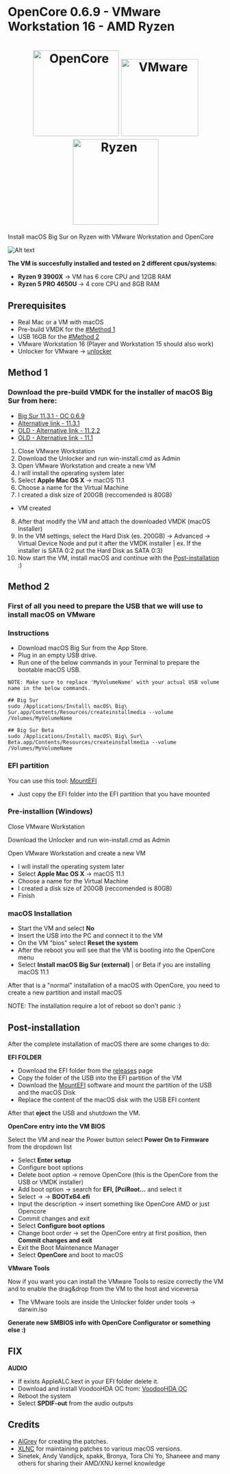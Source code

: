 # OpenCore 0.6.9 - VMware Workstation 16 - AMD Ryzen
<h1 align="center">
	<img
    	width="200"
        alt="OpenCore"
        src="https://res.cloudinary.com/kasumovic-ch/image/upload/v1615567350/oc_oufa6o.png">
	<img
		width="180"
		alt="VMware"
		src="https://res.cloudinary.com/kasumovic-ch/image/upload/v1615566933/vmware_lvynw7.png">
	<img
		width="200"
		alt="Ryzen"
		src="https://res.cloudinary.com/kasumovic-ch/image/upload/v1615567265/ryzen_ring_by_hero7x7_db9h978-fullview_wfbkap.png">     
</h1>

Install macOS Big Sur on Ryzen with VMware Workstation and OpenCore

![Alt text](https://res.cloudinary.com/kasumovic-ch/image/upload/v1615567030/macos_mnmka0.jpg "VMware screenshot")

**The VM is succesfully installed and tested on 2 different cpus/systems:**
* **Ryzen 9 3900X** -> VM has 6 core CPU and 12GB RAM
* **Ryzen 5 PRO 4650U** -> 4 core CPU and 8GB RAM

## Prerequisites
* Real Mac or a VM with macOS
* Pre-build VMDK for the [#Method 1](https://github.com/Ken5998/OpenCore-VMware-Workstation-AMD#method-1)
* USB 16GB for the [#Method 2](https://github.com/Ken5998/OpenCore-VMware-Workstation-AMD#method-2)
* VMware Workstation 16 (Player and Workstation 15 should also work) 
* Unlocker for VMware -> [unlocker](https://github.com/BDisp/unlocker)


## Method 1
### Download the pre-build VMDK for the installer of macOS Big Sur from here:
- [Big Sur 11.3.1 - OC 0.6.9](https://drive.google.com/drive/folders/1dPIPeACJ0tRyiWdr0sG3g3BtP3eJ9BJc?usp=sharing)
- [Alternative link - 11.3.1](https://1fichier.com/?rda84wog09jl2nh9n2u1)
- [OLD - Alternative link - 11.2.2](https://1fichier.com/?oozi0qiw87hwng2kxlfu)
- [OLD - Alternative link - 11.1](https://1fichier.com/?latap9wd4snffk0h4yon)

1) Close VMware Workstation
2)  Download the Unlocker and run win-install.cmd as Admin
3) Open VMware Workstation and create a new VM
4) I will install the operating system later
5) Select **Apple Mac OS X** -> macOS 11.1
6) Choose a name for the Virtual Machine
7) I created a disk size of 200GB (reccomended is 80GB)
 
- VM created
8) After that modify the VM and attach the downloaded VMDK (macOS Installer)
9) In the VM settings, select the Hard Disk (es. 200GB) -> Advanced -> Virtual Device Node and put it after the VMDK installer | ex. If the installer is SATA 0:2 put the Hard Disk as SATA 0:3)
10) Now start the VM, install macOS and continue with the [Post-installation](https://github.com/Ken5998/OpenCore-VMware-Workstation-AMD#post-installation) :)

## Method 2
### First of all you need to prepare the USB that we will use to install macOS on VMware
### Instructions
- Download macOS Big Sur from the App Store.
- Plug in an empty USB drive.
- Run one of the below commands in your Terminal to prepare the bootable macOS USB.
```
NOTE: Make sure to replace 'MyVolumeName' with your actual USB volume name in the below commands.

## Big Sur
sudo /Applications/Install\ macOS\ Big\ Sur.app/Contents/Resources/createinstallmedia --volume /Volumes/MyVolumeName

## Big Sur Beta
sudo /Applications/Install\ macOS\ Big\ Sur\ Beta.app/Contents/Resources/createinstallmedia --volume /Volumes/MyVolumeName
```

### EFI partition
You can use this tool: [MountEFI](https://github.com/corpnewt/MountEFI)
* Just copy the EFI folder into the EFI partition that you have mounted

### Pre-installion (Windows)
Close VMware Workstation

Download the Unlocker and run win-install.cmd as Admin

Open VMware Workstation and create a new VM
* I will install the operating system later
* Select **Apple Mac OS X** -> macOS 11.1
* Choose a name for the Virtual Machine
* I created a disk size of 200GB (reccomended is 80GB)
* Finish

### macOS Installation
* Start the VM and select **No**
* Insert the USB into the PC and connect it to the VM
* On the VM "bios" select **Reset the system**
* After the reboot you will see that the VM is booting into the OpenCore menu
* Select **Install macOS Big Sur (external)** | or Beta if you are installing macOS 11.1

After that is a "normal" installation of a macOS with OpenCore, you need to create a new partition and install macOS

NOTE: The installation require a lot of reboot so don't panic :)

## Post-installation
After the complete installation of macOS there are some changes to do:

**EFI FOLDER**
* Download the EFI folder from the [releases](https://github.com/Ken5998/OpenCore-VMware-Workstation-AMD/releases) page
* Copy the folder of the USB into the EFI partition of the VM
* Download the [MountEFI](https://github.com/corpnewt/MountEFI) software and mount the partition of the USB and the macOS Disk
* Replace the content of the macOS disk with the USB EFI content

After that **eject** the USB and shutdown the VM.

**OpenCore entry into the VM BIOS**

Select the VM and near the Power button select **Power On to Firmware** from the dropdown list
* Select **Enter setup**
* Configure boot options
* Delete boot option -> remove OpenCore (this is the OpenCore from the USB or VMDK installer)
* Add boot option -> search for **EFI, [PciRoot...** and select it
* Select **<EFI>** -> **<BOOT>** -> **BOOTx64.efi**
* Input the description -> insert something like OpenCore AMD or just Opencore
* Commit changes and exit
* Select **Configure boot options**
* Change boot order -> set the OpenCore entry at first position, then **Commit changes and exit**
* Exit the Boot Maintenance Manager
* Select **OpenCore** and boot to macOS

**VMware Tools**

Now if you want you can install the VMware Tools to resize correctly the VM and to enable the drag&drop from the VM to the host and viceversa
* The VMware tools are inside the Unlocker folder under tools -> darwin.iso

**Generate new SMBIOS info with OpenCore Configurator or something else :)**

## FIX
**AUDIO**
* If exists AppleALC.kext in your EFI folder delete it.
* Download and install VoodooHDA OC from: [VoodooHDA OC](https://github.com/chris1111/VoodooHDA-OC)
* Reboot the system
* Select **SPDIF-out** from the audio outputs


## Credits
- [AlGrey](https://github.com/AlGreyy) for creating the patches.
- [XLNC](https://github.com/XLNCs) for maintaining patches to various macOS versions.
- Sinetek, Andy Vandijck, spakk, Bronya, Tora Chi Yo, Shaneee and many others for sharing their AMD/XNU kernel knowledge